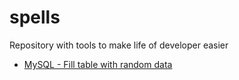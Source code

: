 # spells
Repository with tools to make life of developer easier

* [MySQL - Fill table with random data](/src/mysql-random-seeder.md)
